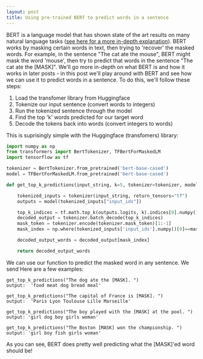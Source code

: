 ```yaml
---
layout: post
title: Using pre-trained BERT to predict words in a sentence
---
```


BERT is a language model that has shown state of the art results on many natural language tasks ([see here for a more in-depth explanation](https://towardsdatascience.com/bert-explained-state-of-the-art-language-model-for-nlp-f8b21a9b6270)). 
BERT works by masking certain words in text, then trying to 'recover' the masked words. 
For example, in the sentence "The cat ate the mouse", BERT might mask the word 'mouse', 
then try to predict that words in the sentence "The cat ate the [MASK]". 
We'll go more in-depth on what BERT is and how it works in later posts - in this post
we'll play around with BERT and see how we can use it to predict words in a sentence. 
To do this, we'll follow these steps:

1. Load the transfomer library from Huggingface
2. Tokenize our input sentence (convert words to integers) 
3. Run the tokenized sentence through the model 
4. Find the top 'k' words predicted for our target word 
5. Decode the tokens back into words (convert integers to words) 
     

This is suprisingly simple with the Huggingface (transfomers) library: 

    
```python 
import numpy as np
from transformers import BertTokenizer, TFBertForMaskedLM
import tensorflow as tf

tokenizer = BertTokenizer.from_pretrained('bert-base-cased')
model = TFBertForMaskedLM.from_pretrained('bert-base-cased')

def get_top_k_predictions(input_string, k=5, tokenizer=tokenizer, model=model) -> str:

    tokenized_inputs = tokenizer(input_string, return_tensors="tf")
    outputs = model(tokenized_inputs["input_ids"])

    top_k_indices = tf.math.top_k(outputs.logits, k).indices[0].numpy()
    decoded_output = tokenizer.batch_decode(top_k_indices)
    mask_token = tokenizer.encode(tokenizer.mask_token)[1:-1]
    mask_index = np.where(tokenized_inputs['input_ids'].numpy()[0]==mask_token)[0][0]

    decoded_output_words = decoded_output[mask_index]

    return decoded_output_words

```

We can use our function to predict the masked word in any sentence.  We 
send Here are a few examples:


    get_top_k_predictions("The dog ate the [MASK]. ")
    output:  'food meat dog bread meal'
    
    get_top_k_predictions("The capital of France is [MASK]. ")
    output:  'Paris Lyon Toulouse Lille Marseille'

    get_top_k_predictions("The boy played with the [MASK] at the pool. ")
    output: 'girl dog boy girls woman'
    
    get_top_k_predictions("The Boston [MASK] won the championship. ")
    output: 'girl boy fish girls woman'
    
As you can see, BERT does pretty well predicting what the [MASK]'ed word should be!
    